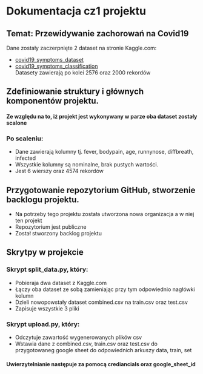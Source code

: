 # Dokumentacja cz1 projektu
## Temat: Przewidywanie zachorowań na Covid19

Dane zostały zaczerpnięte 2 dataset na stronie Kaggle.com:
- [covid19_symptoms_dataset](https://www.kaggle.com/datasets/takbiralam/covid19-symptoms-dataset) 
- [covid19_symptoms_classification](https://www.kaggle.com/datasets/zhiruo19/covid19-symptoms-classification)
\
Datasety zawierają po kolei 2576 oraz 2000 rekordów

## Zdefiniowanie struktury i głównych komponentów projektu.
#### Ze względu na to, iż projekt jest wykonywany w parze oba dataset zostały scalone

### Po scaleniu:
- Dane zawierają kolumny tj. fever, bodypain, age, runnynose, diffbreath, infected
- Wszystkie kolumny są nominalne, brak pustych wartości.
- Jest 6 wierszy oraz 4574 rekordów

## Przygotowanie repozytorium GitHub, stworzenie backlogu projektu.

- Na potrzeby tego projektu została utworzona nowa organizacja a w niej ten projekt
- Repozytorium jest publiczne
- Został stworzony backlog projektu 
 
## Skrytpy w projekcie
### Skrypt split_data.py, który:
- Pobieraja dwa dataset z Kaggle.com
- Łączy oba dataset ze sobą zamieniając przy tym odpowiednio nagłówki kolumn
- Dzieli nowopowstały dataset combined.csv na train.csv oraz test.csv
- Zapisuje wszystkie 3 pliki

### Skrypt upload.py, który:
- Odczytuje zawartość wygenerowanych plików csv
- Wstawia dane z combined.csv, train.csv oraz test.csv do przygotowaneg google sheet do odpowiednich arkuszy data, train, set
#### Uwierzytelnianie następuje za pomocą crediancials oraz google_sheet_id
